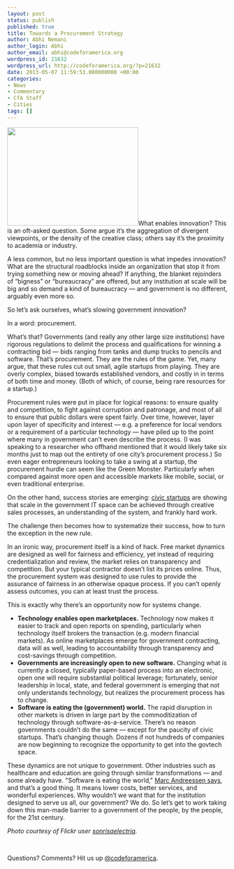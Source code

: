```yaml
---
layout: post
status: publish
published: true
title: Towards a Procurement Strategy
author: Abhi Nemani
author_login: Abhi
author_email: abhi@codeforamerica.org
wordpress_id: 21632
wordpress_url: http://codeforamerica.org/?p=21632
date: 2013-05-07 11:59:53.000000000 +00:00
categories:
- News
- Commentary
- CfA Staff
- Cities
tags: []
---
```

<a href="http://codeforamerica.org/wp-content/uploads/2013/05/3695743740_f9514e8e60_b.jpg"><img class="alignleft size-medium wp-image-21640" title="3695743740_f9514e8e60_b" src="http://codeforamerica.org/wp-content/uploads/2013/05/3695743740_f9514e8e60_b-300x225.jpg" alt="" width="300" height="225" /></a>What enables innovation? This is an oft-asked question. Some argue it’s the aggregation of divergent viewpoints, or the density of the creative class; others say it’s the proximity to academia or industry.

A less common, but no less important question is what impedes innovation? What are the structural roadblocks inside an organization that stop it from trying something new or moving ahead? If anything, the blanket rejoinders of “bigness” or “bureaucracy” are offered, but any institution at scale will be big and so demand a kind of bureaucracy — and government is no different, arguably even more so.

So let’s ask ourselves, what’s slowing government innovation?

In a word: procurement.

What’s that? Governments (and really any other large size institutions) have rigorous regulations to delimit the process and qualifications for winning a contracting bid — bids ranging from tanks and dump trucks to pencils and software. That’s procurement. They are the rules of the game. Yet, many argue, that these rules cut out small, agile startups from playing. They are overly complex, biased towards established vendors, and costly in in terms of both time and money. (Both of which, of course, being rare resources for a startup.)

Procurement rules were put in place for logical reasons: to ensure quality and competition, to fight against corruption and patronage, and most of all to ensure that public dollars were spent fairly. Over time, however, layer upon layer of specificity and interest — e.g. a preference for local vendors or a requirement of a particular technology — have piled up to the point where many in government can’t even describe the process. (I was speaking to a researcher who offhand mentioned that it would likely take six months just to map out the entirety of one city’s procurement process.) So even eager entrepreneurs looking to take a swing at a startup, the procurement hurdle can seem like the Green Monster. Particularly when compared against more open and accessible markets like mobile, social, or even traditional enterprise.

On the other hand, success stories are emerging: <a href="http//codeforamerica.org/accelerator/#proof">civic startups</a> are showing that scale in the government IT space can be achieved through creative sales processes, an understanding of the system, and frankly hard work.

The challenge then becomes how to systematize their success, how to turn the exception in the new rule.

In an ironic way, procurement itself is a kind of hack. Free market dynamics are designed as well for fairness and efficiency, yet instead of requiring credentialization and review, the market relies on transparency and competition. But your typical contractor doesn’t list its prices online. Thus, the procurement system was designed to use rules to provide the assurance of fairness in an otherwise opaque process. If you can’t openly assess outcomes, you can at least trust the process.

This is exactly why there’s an opportunity now for systems change.
<ul>
	<li><strong>Technology enables open marketplaces.</strong> Technology now makes it easier to track and open reports on spending, particularly when technology itself brokers the transaction (e.g. modern financial markets). As online marketplaces emerge for government contracting, data will as well, leading to accountability through transparency and cost-savings through competition.</li>
	<li><strong>Governments are increasingly open to new software.</strong> Changing what is currently a closed, typically paper-based process into an electronic, open one will require substantial political leverage; fortunately, senior leadership in local, state, and federal government is emerging that not only understands technology, but realizes the procurement process has to change.</li>
	<li><strong>Software is eating the (government) world.</strong> The rapid disruption in other markets is driven in large part by the commoditization of technology through software-as-a-service. There’s no reason governments couldn’t do the same — except for the paucity of civic startups. That’s changing though. Dozens if not hundreds of companies are now beginning to recognize the opportunity to get into the govtech space.</li>
</ul>
These dynamics are not unique to government. Other industries such as healthcare and education are going through similar transformations — and some already have. "Software is eating the world," <a href="http://online.wsj.com/article/SB10001424053111903480904576512250915629460.html">Marc Andreessen says</a>, and that’s a good thing. It means lower costs, better services, and wonderful experiences. Why wouldn’t we want that for the institution designed to serve us all, our government? We do. So let’s get to work taking down this man-made barrier to a government of the people, by the people, for the 21st century.

<em>Photo courtesy of Flickr user <a href="http://www.flickr.com/photos/sonrisaelectrica/">sonrisaelectria</a>.</em>

&nbsp;

Questions? Comments? Hit us up <a href="http://twitter.com/codeforamerica" target="_blank">@codeforamerica</a>.
